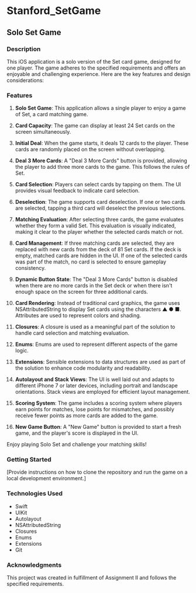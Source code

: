 # Stanford_SetGame
## Solo Set Game

### Description

This iOS application is a solo version of the Set card game, designed for one player. The game adheres to the specified requirements and offers an enjoyable and challenging experience. Here are the key features and design considerations:

### Features

1. **Solo Set Game**: This application allows a single player to enjoy a game of Set, a card matching game.

2. **Card Capacity**: The game can display at least 24 Set cards on the screen simultaneously.

3. **Initial Deal**: When the game starts, it deals 12 cards to the player. These cards are randomly placed on the screen without overlapping.

4. **Deal 3 More Cards**: A "Deal 3 More Cards" button is provided, allowing the player to add three more cards to the game. This follows the rules of Set.

5. **Card Selection**: Players can select cards by tapping on them. The UI provides visual feedback to indicate card selection.

6. **Deselection**: The game supports card deselection. If one or two cards are selected, tapping a third card will deselect the previous selections.

7. **Matching Evaluation**: After selecting three cards, the game evaluates whether they form a valid Set. This evaluation is visually indicated, making it clear to the player whether the selected cards match or not.

8. **Card Management**: If three matching cards are selected, they are replaced with new cards from the deck of 81 Set cards. If the deck is empty, matched cards are hidden in the UI. If one of the selected cards was part of the match, no card is selected to ensure gameplay consistency.

9. **Dynamic Button State**: The "Deal 3 More Cards" button is disabled when there are no more cards in the Set deck or when there isn't enough space on the screen for three additional cards.

10. **Card Rendering**: Instead of traditional card graphics, the game uses NSAttributedString to display Set cards using the characters ▲ ● ■. Attributes are used to represent colors and shading.

11. **Closures**: A closure is used as a meaningful part of the solution to handle card selection and matching evaluation.

12. **Enums**: Enums are used to represent different aspects of the game logic.

13. **Extensions**: Sensible extensions to data structures are used as part of the solution to enhance code modularity and readability.

14. **Autolayout and Stack Views**: The UI is well laid out and adapts to different iPhone 7 or later devices, including portrait and landscape orientations. Stack views are employed for efficient layout management.

15. **Scoring System**: The game includes a scoring system where players earn points for matches, lose points for mismatches, and possibly receive fewer points as more cards are added to the game.

16. **New Game Button**: A "New Game" button is provided to start a fresh game, and the player's score is displayed in the UI.

Enjoy playing Solo Set and challenge your matching skills!

### Getting Started

[Provide instructions on how to clone the repository and run the game on a local development environment.]

### Technologies Used

- Swift
- UIKit
- Autolayout
- NSAttributedString
- Closures
- Enums
- Extensions
- Git

### Acknowledgments

This project was created in fulfillment of Assignment II and follows the specified requirements.



